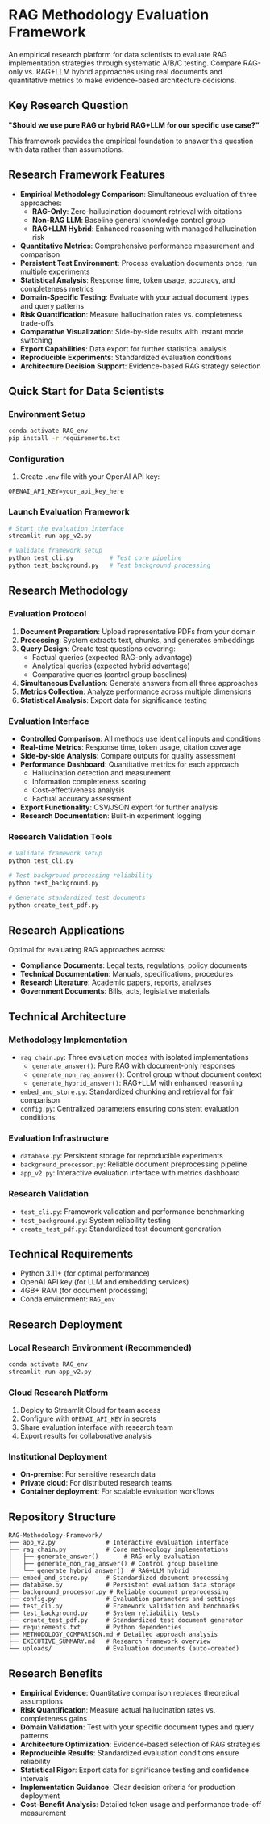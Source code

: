 # RAG Methodology Evaluation Framework

An empirical research platform for data scientists to evaluate RAG implementation strategies through systematic A/B/C testing. Compare RAG-only vs. RAG+LLM hybrid approaches using real documents and quantitative metrics to make evidence-based architecture decisions.

## Key Research Question
**"Should we use pure RAG or hybrid RAG+LLM for our specific use case?"**

This framework provides the empirical foundation to answer this question with data rather than assumptions.

## Research Framework Features

- **Empirical Methodology Comparison**: Simultaneous evaluation of three approaches:
  - **RAG-Only**: Zero-hallucination document retrieval with citations
  - **Non-RAG LLM**: Baseline general knowledge control group
  - **RAG+LLM Hybrid**: Enhanced reasoning with managed hallucination risk
- **Quantitative Metrics**: Comprehensive performance measurement and comparison
- **Persistent Test Environment**: Process evaluation documents once, run multiple experiments
- **Statistical Analysis**: Response time, token usage, accuracy, and completeness metrics
- **Domain-Specific Testing**: Evaluate with your actual document types and query patterns
- **Risk Quantification**: Measure hallucination rates vs. completeness trade-offs
- **Comparative Visualization**: Side-by-side results with instant mode switching
- **Export Capabilities**: Data export for further statistical analysis
- **Reproducible Experiments**: Standardized evaluation conditions
- **Architecture Decision Support**: Evidence-based RAG strategy selection

## Quick Start for Data Scientists

### Environment Setup
```bash
conda activate RAG_env
pip install -r requirements.txt
```

### Configuration
1. Create `.env` file with your OpenAI API key:
```
OPENAI_API_KEY=your_api_key_here
```

### Launch Evaluation Framework
```bash
# Start the evaluation interface
streamlit run app_v2.py

# Validate framework setup
python test_cli.py          # Test core pipeline
python test_background.py   # Test background processing
```

## Research Methodology

### Evaluation Protocol
1. **Document Preparation**: Upload representative PDFs from your domain
2. **Processing**: System extracts text, chunks, and generates embeddings
3. **Query Design**: Create test questions covering:
   - Factual queries (expected RAG-only advantage)
   - Analytical queries (expected hybrid advantage)
   - Comparative queries (control group baselines)
4. **Simultaneous Evaluation**: Generate answers from all three approaches
5. **Metrics Collection**: Analyze performance across multiple dimensions
6. **Statistical Analysis**: Export data for significance testing

### Evaluation Interface
- **Controlled Comparison**: All methods use identical inputs and conditions
- **Real-time Metrics**: Response time, token usage, citation coverage
- **Side-by-side Analysis**: Compare outputs for quality assessment
- **Performance Dashboard**: Quantitative metrics for each approach
  - Hallucination detection and measurement
  - Information completeness scoring
  - Cost-effectiveness analysis
  - Factual accuracy assessment
- **Export Functionality**: CSV/JSON export for further analysis
- **Research Documentation**: Built-in experiment logging

### Research Validation Tools
```bash
# Validate framework setup
python test_cli.py

# Test background processing reliability
python test_background.py

# Generate standardized test documents
python create_test_pdf.py
```

## Research Applications

Optimal for evaluating RAG approaches across:
- **Compliance Documents**: Legal texts, regulations, policy documents
- **Technical Documentation**: Manuals, specifications, procedures
- **Research Literature**: Academic papers, reports, analyses
- **Government Documents**: Bills, acts, legislative materials

## Technical Architecture

### Methodology Implementation
- `rag_chain.py`: Three evaluation modes with isolated implementations
  - `generate_answer()`: Pure RAG with document-only responses
  - `generate_non_rag_answer()`: Control group without document context
  - `generate_hybrid_answer()`: RAG+LLM with enhanced reasoning
- `embed_and_store.py`: Standardized chunking and retrieval for fair comparison
- `config.py`: Centralized parameters ensuring consistent evaluation conditions

### Evaluation Infrastructure
- `database.py`: Persistent storage for reproducible experiments
- `background_processor.py`: Reliable document preprocessing pipeline
- `app_v2.py`: Interactive evaluation interface with metrics dashboard

### Research Validation
- `test_cli.py`: Framework validation and performance benchmarking
- `test_background.py`: System reliability testing
- `create_test_pdf.py`: Standardized test document generation

## Technical Requirements

- Python 3.11+ (for optimal performance)
- OpenAI API key (for LLM and embedding services)
- 4GB+ RAM (for document processing)
- Conda environment: `RAG_env`

## Research Deployment

### Local Research Environment (Recommended)
```bash
conda activate RAG_env
streamlit run app_v2.py
```

### Cloud Research Platform
1. Deploy to Streamlit Cloud for team access
2. Configure with `OPENAI_API_KEY` in secrets
3. Share evaluation interface with research team
4. Export results for collaborative analysis

### Institutional Deployment
- **On-premise**: For sensitive research data
- **Private cloud**: For distributed research teams
- **Container deployment**: For scalable evaluation workflows

## Repository Structure
```
RAG-Methodology-Framework/
├── app_v2.py              # Interactive evaluation interface
├── rag_chain.py           # Core methodology implementations
│   ├── generate_answer()       # RAG-only evaluation
│   ├── generate_non_rag_answer() # Control group baseline
│   └── generate_hybrid_answer()  # RAG+LLM hybrid
├── embed_and_store.py     # Standardized document processing
├── database.py            # Persistent evaluation data storage
├── background_processor.py # Reliable document preprocessing
├── config.py              # Evaluation parameters and settings
├── test_cli.py            # Framework validation and benchmarks
├── test_background.py     # System reliability tests
├── create_test_pdf.py     # Standardized test document generator
├── requirements.txt       # Python dependencies
├── METHODOLOGY_COMPARISON.md # Detailed approach analysis
├── EXECUTIVE_SUMMARY.md   # Research framework overview
└── uploads/               # Evaluation documents (auto-created)
```

## Research Benefits

- **Empirical Evidence**: Quantitative comparison replaces theoretical assumptions
- **Risk Quantification**: Measure actual hallucination rates vs. completeness gains
- **Domain Validation**: Test with your specific document types and query patterns
- **Architecture Optimization**: Evidence-based selection of RAG strategies
- **Reproducible Results**: Standardized evaluation conditions ensure reliability
- **Statistical Rigor**: Export data for significance testing and confidence intervals
- **Implementation Guidance**: Clear decision criteria for production deployment
- **Cost-Benefit Analysis**: Detailed token usage and performance trade-off measurement